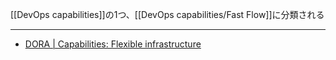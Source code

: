 [[DevOps capabilities]]の1つ、[[DevOps capabilities/Fast Flow]]に分類される

---

- [DORA | Capabilities: Flexible infrastructure](https://dora.dev/capabilities/flexible-infrastructure/)